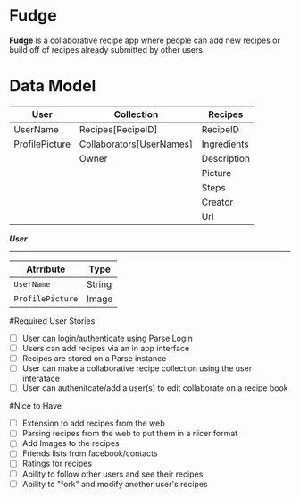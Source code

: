# Fudge
**Fudge** is a collaborative recipe app where people can add new recipes or build off of recipes already submitted by other users.

# Data Model

| User|    Collection | Recipes |
--------- | ----------| ---------|
UserName  |  Recipes[RecipeID] | RecipeID
ProfilePicture| Collaborators[UserNames] | Ingredients
	| Owner | Description
	|     | Picture
	|     | Steps
	|     | Creator
	|     | Url
	
***User***
___
|Atrribute|Type|
|---------|----|
|`UserName`| String|
|`ProfilePicture`| Image|



#Required User Stories 
- [ ] User can login/authenticate using Parse Login
- [ ] Users can add recipes via an in app interface
- [ ] Recipes are stored on a Parse instance
- [ ] User can make a collaborative recipe collection using the user interaface
- [ ] User can authenitcate/add a user(s) to edit collaborate on a recipe book

#Nice to Have
- [ ] Extension to add recipes from the web
- [ ] Parsing recipes from the web to put them in a nicer format
- [ ] Add Images to the recipes
- [ ] Friends lists from facebook/contacts
- [ ] Ratings for recipes
- [ ] Ability to follow other users and see their recipes
- [ ] Ability to "fork" and modify another user's recipes
